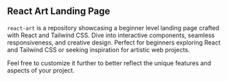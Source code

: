 ## React Art Landing Page

`react-art` is a repository showcasing a beginner level landing page crafted with React and Tailwind CSS. Dive into interactive components, seamless responsiveness, and creative design. Perfect for beginners exploring React and Tailwind CSS or seeking inspiration for artistic web projects.

Feel free to customize it further to better reflect the unique features and aspects of your project.
